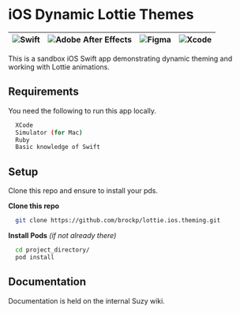 # iOS Dynamic Lottie Themes

| ![Swift](https://img.shields.io/badge/swift-F54A2A?style=for-the-badge&logo=swift&logoColor=white)  | ![Adobe After Effects](https://img.shields.io/badge/Adobe%20After%20Effects-9999FF.svg?style=for-the-badge&logo=Adobe%20After%20Effects&logoColor=white) | ![Figma](https://img.shields.io/badge/figma-%23F24E1E.svg?style=for-the-badge&logo=figma&logoColor=white) | ![Xcode](https://img.shields.io/badge/Xcode-007ACC?style=for-the-badge&logo=Xcode&logoColor=white) |
| ------------- | ------------- | ------------- | ------------- |


This is a sandbox iOS Swift app demonstrating dynamic theming and working with Lottie animations.


## Requirements

You need the following to run this app locally.

```bash
  XCode
  Simulator (for Mac)
  Ruby
  Basic knowledge of Swift
```
## Setup

Clone this repo and ensure to install your pds.

**Clone this repo**

```bash
  git clone https://github.com/brockp/lottie.ios.theming.git
```

**Install Pods** *(if not already there)*

```bash
  cd project_directory/
  pod install
```
    
## Documentation

Documentation is held on the internal Suzy wiki.

